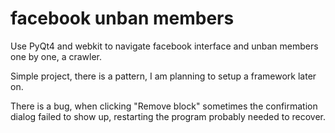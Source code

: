 # facebook unban members

Use PyQt4 and webkit to navigate facebook interface and unban members one by
one, a crawler.

Simple project, there is a pattern, I am planning to setup a framework later on.

There is a bug, when clicking "Remove block" sometimes the
confirmation dialog failed to show up, restarting the program probably
needed to recover.
